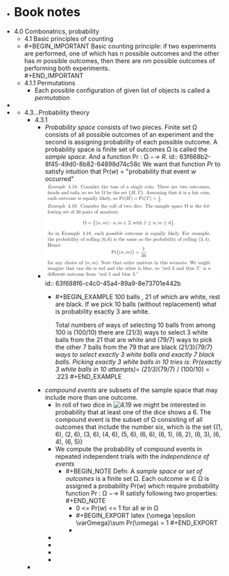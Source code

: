 - # Book notes
- 4.0 Combonatrics, probability
	- 4.1 Basic principles of counting
	- #+BEGIN_IMPORTANT
	  Basic counting principle: if two experiments are performed, one of which has *n* possible outcomes and the other has *m* possible outcomes, then there are *nm* possible outcomes of performing both experiments.  
	  #+END_IMPORTANT
	- 4.1.1 Permutations
		- Each possible configuration of given list of objects is called a *permutation*
-
-
	- 4.3...Probability theory
		- 4.3.1
			- *Probability space* consists of two pieces. Finite set Ω consists of all possible outcomes of an experiment and the second is assigning probability of each possible outcome. A probability space is finite set of outcomes Ω is called the *sample space*. And a function Pr : Ω −→ *R*.
			  id:: 63f668b2-8f45-49d0-8b82-64898d74c58c
			  We want that function *Pr* to satisfy intuition that 
			  Pr(*w*) = "probability that event *w* occurred"
			- ![image.png](../assets/image_1677101338056_0.png)
			  id:: 63f688f6-c4c0-45a4-89a9-8e73701e442b
				- #+BEGIN_EXAMPLE
				  100 balls , 21 of which are white, rest are black.
				  If we pick 10 balls (without replacement) what is probability exactly 3 are white.
				  
				  Total numbers of ways of selecting 10 balls from among 100 is (100/10)
				  there are (21/3) ways to select 3 white balls from the 21 that are white
				  and (79/7) ways to pick the other 7 balls from the 79 that are black
				  (21/3)*(79/7) ways to select exactly 3 white balls and exactly 7 black balls. 
				  Picking exactly 3 white balls in 10 tries is:
				  Pr(exactly 3 white balls in 10 attempts)= (21/3)*(79/7)  / (100/10) = .223
				  #+END_EXAMPLE
			- *compound events* are subsets of the sample space that may include more than one outcome.
				- In roll of two dice in ![4.19](((63f688f6-c4c0-45a4-89a9-8e73701e442b))) we might be interested in probability that at least one of the dice shows a 6. The compound event is the subset of Ω consisting of all outcomes that include the number six, which is the set
				  {(1, 6), (2, 6), (3, 6), (4, 6), (5, 6), (6, 6), (6, 1), (6, 2), (6, 3), (6, 4), (6, 5)}
				- We compute the probability of compound events in repeated independent trials with the *independence of events*
					- #+BEGIN_NOTE
					  Defn: A *sample space* or *set of outcomes* is a finite set Ω. Each outcome *w* ∈ Ω is assigned a probability Pr(*w*) which require probability function 
					  Pr : Ω −→ R
					  satisfy following two properties: 
					  #+END_NOTE
						- 0 <= Pr(*w*) <= 1 for all *w* in Ω
						- #+BEGIN_EXPORT latex
						  {\omega \epsilon \varOmega}\sum Pr(\omega) = 1
						  #+END_EXPORT
						-
				-
				-
				-
				-
		-